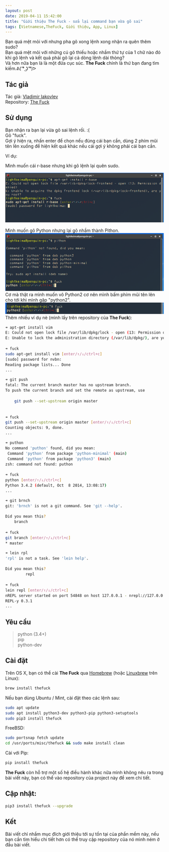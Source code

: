 ```yaml
---
layout: post
date: 2019-04-11 15:42:00
title: "Giới thiệu The Fuck - sửa lại command bạn vừa gõ sai"
tags: [Vietnamese,TheFuck, Giới thiệu, App, Linux]
---
```

Bạn quá mệt mỏi với nhưng pha gõ xong lệnh xong nhận ra quên thêm sudo?  
Bạn quá mệt mỏi với những cú gõ thiếu hoặc nhầm thứ tự của 1 chữ nào đó khi gõ lệnh và kết quả phải gõ lại cả dòng lệnh dài thòng?   
Và hơn nữa bạn là là một đứa cục súc. **The Fuck** chính là thứ bạn đang tìm kiếm.ᕕ( ͡° ͜ʖ ͡°)ᕗ
## Tác giả

Tác giả: [Vladimir Iakovlev](https://github.com/nvbn)  
Repository: [The Fuck](https://github.com/nvbn/thefuck) 

## Sử dụng

Bạn nhận ra bạn lại vừa gõ sai lệnh rồi. :(  
Gõ "fuck".  
Gợi ý hiện ra, nhấn enter để chọn nếu đúng cái bạn cần, dùng 2 phím mũi tên lên xuống để hiện kết quả khác nếu cái gợi ý không phải cái bạn cần.  

Ví dụ:

Mình muốn cái r-base nhưng khi gõ lệnh lại quên sudo.

![alt text](https://raw.githubusercontent.com/lightkeima/lightkeima.github.io/master/images/11Apr2019_15_08.png)

Mình muốn gõ Python nhưng lại gõ nhầm thành Pithon.
![alt text](https://raw.githubusercontent.com/lightkeima/lightkeima.github.io/master/images/11Apr_2019_15_19.png)
Cơ mà thật ra mình muốn vô Python2 cơ nên mình bấm phím mũi tên lên cho tới khi mình gặp "python2".
![alt text](https://raw.githubusercontent.com/lightkeima/lightkeima.github.io/master/images/11Apr_2019_15:20.png)
Thêm nhiều ví dụ nè (mình lấy trên repository của **The Fuck**):

```bash
➜ apt-get install vim
E: Could not open lock file /var/lib/dpkg/lock - open (13: Permission denied)
E: Unable to lock the administration directory (/var/lib/dpkg/), are you root?

➜ fuck
sudo apt-get install vim [enter/↑/↓/ctrl+c]
[sudo] password for nvbn:
Reading package lists... Done
...
```

```bash
➜ git push
fatal: The current branch master has no upstream branch.
To push the current branch and set the remote as upstream, use

    git push --set-upstream origin master


➜ fuck
git push --set-upstream origin master [enter/↑/↓/ctrl+c]
Counting objects: 9, done.
...
```

```bash
➜ puthon
No command 'puthon' found, did you mean:
 Command 'python' from package 'python-minimal' (main)
 Command 'python' from package 'python3' (main)
zsh: command not found: puthon

➜ fuck
python [enter/↑/↓/ctrl+c]
Python 3.4.2 (default, Oct  8 2014, 13:08:17)
...
```

```bash
➜ git brnch
git: 'brnch' is not a git command. See 'git --help'.

Did you mean this?
    branch

➜ fuck
git branch [enter/↑/↓/ctrl+c]
* master
```

```bash
➜ lein rpl
'rpl' is not a task. See 'lein help'.

Did you mean this?
         repl

➜ fuck
lein repl [enter/↑/↓/ctrl+c]
nREPL server started on port 54848 on host 127.0.0.1 - nrepl://127.0.0.1:54848
REPL-y 0.3.1
...
```

## Yêu cầu

>python (3.4+)  
pip  
python-dev  

## Cài đặt

Trên OS X, bạn có thể cài **The Fuck** qua [Homebrew][homebrew] (hoặc  [Linuxbrew][linuxbrew] trên Linux):

```bash
brew install thefuck
```

Nếu bạn dùng Ubuntu / Mint, cài đặt theo các lệnh sau:
```bash
sudo apt update
sudo apt install python3-dev python3-pip python3-setuptools
sudo pip3 install thefuck
```

FreeBSD:
```bash
sudo portsnap fetch update
cd /usr/ports/misc/thefuck && sudo make install clean
```

Cài với Pip:
```bash
pip install thefuck
```

**The Fuck** còn hỗ trợ một số hệ điều hành khác nữa mình không nêu ra trong bài viết này, bạn có thể vào repository của project này để xem chi tiết.

## Cập nhật:
```bash
pip3 install thefuck --upgrade 
```

## Kết
Bài viết chỉ nhầm mục đích giới thiệu tới sự tồn tại của phần mềm này, nếu bạn cần tìm hiểu chi tiết hơn có thể truy cập repository của nó mình ném ở đầu bài viết.

[Vladimir Iakovlev]: https://github.com/nvbn  
[version-badge]:   https://img.shields.io/pypi/v/thefuck.svg?label=version
[version-link]:    https://pypi.python.org/pypi/thefuck/
[travis-badge]:    https://travis-ci.org/nvbn/thefuck.svg?branch=master
[travis-link]:     https://travis-ci.org/nvbn/thefuck
[appveyor-badge]:  https://ci.appveyor.com/api/projects/status/1sskj4imj02um0gu/branch/master?svg=true
[appveyor-link]:   https://ci.appveyor.com/project/nvbn/thefuck
[coverage-badge]:  https://img.shields.io/coveralls/nvbn/thefuck.svg
[coverage-link]:   https://coveralls.io/github/nvbn/thefuck
[license-badge]:   https://img.shields.io/badge/license-MIT-007EC7.svg
[examples-link]:   https://raw.githubusercontent.com/nvbn/thefuck/master/example.gif
[instant-mode-gif-link]:   https://raw.githubusercontent.com/nvbn/thefuck/master/example_instant_mode.gif
[homebrew]:        https://brew.sh/
[linuxbrew]:       https://linuxbrew.sh/
[The Fuck]: https://github.com/nvbn/thefuck 
